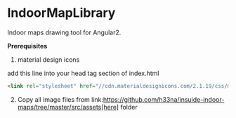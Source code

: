 # IndoorMapLibrary

Indoor maps drawing tool for Angular2.

<b> Prerequisites </b> 

1) material design icons

add this line into your head tag section of index.html
```html
<link rel="stylesheet" href="//cdn.materialdesignicons.com/2.1.19/css/materialdesignicons.min.css">
```
2) Copy all image files from link:https://github.com/h33na/insuide-indoor-maps/tree/master/src/assets[here] folder
